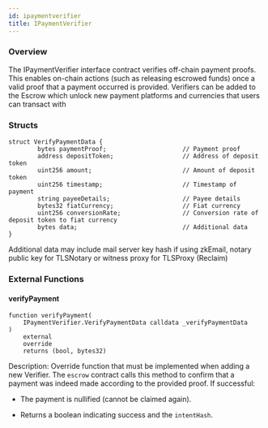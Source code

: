 ```yaml
---
id: ipaymentverifier
title: IPaymentVerifier
---
```


### Overview

The IPaymentVerifier interface contract verifies off-chain payment proofs. This enables on-chain actions (such as releasing escrowed funds) once a valid proof that a payment occurred is provided. Verifiers can be added to the Escrow which unlock new payment platforms and currencies that users can transact with

### Structs

```
struct VerifyPaymentData {
        bytes paymentProof;                     // Payment proof
        address depositToken;                   // Address of deposit token
        uint256 amount;                         // Amount of deposit token
        uint256 timestamp;                      // Timestamp of payment
        string payeeDetails;                    // Payee details
        bytes32 fiatCurrency;                   // Fiat currency
        uint256 conversionRate;                 // Conversion rate of deposit token to fiat currency
        bytes data;                             // Additional data
}
```

Additional data may include mail server key hash if using zkEmail, notary public key for TLSNotary or witness proxy for TLSProxy (Reclaim)

### External Functions

#### verifyPayment

```
function verifyPayment(
    IPaymentVerifier.VerifyPaymentData calldata _verifyPaymentData
)
    external
    override
    returns (bool, bytes32)
```

Description: Override function that must be implemented when adding a new Verifier. The `escrow` contract calls this method to confirm that a payment was indeed made according to the provided proof. If successful:

-   The payment is nullified (cannot be claimed again).

-   Returns a boolean indicating success and the `intentHash`.